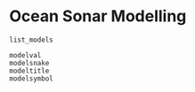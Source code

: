 # Ocean Sonar Modelling

```@docs
list_models
```

```@docs
modelval
modelsnake
modeltitle
modelsymbol
```

